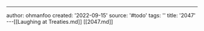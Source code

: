 ---
author: ohmanfoo
created: '2022-09-15'
source: '#todo'
tags: ''
title: '2047'
---[[Laughing at Treaties.md]]
[[2047.md]]
